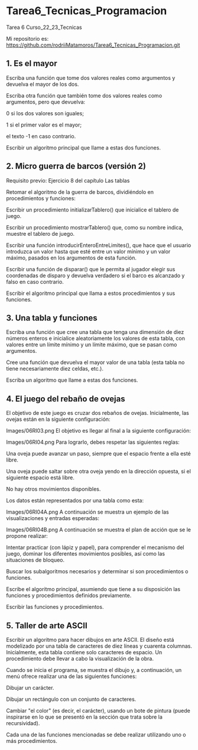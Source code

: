 # Tarea6_Tecnicas_Programacion
Tarea 6 Curso_22_23_Tecnicas

Mi repositorio es: https://github.com/rodriiMatamoros/Tarea6_Tecnicas_Programacion.git

## 1. Es el mayor
Escriba una función que tome dos valores reales como argumentos y devuelva el mayor de los dos.

Escriba otra función que también tome dos valores reales como argumentos, pero que devuelva:

0 si los dos valores son iguales;

1 si el primer valor es el mayor;

el texto -1 en caso contrario.

Escribir un algoritmo principal que llame a estas dos funciones.

## 2. Micro guerra de barcos (versión 2)
Requisito previo: Ejercicio 8 del capítulo Las tablas

Retomar el algoritmo de la guerra de barcos, dividiéndolo en procedimientos y funciones:

Escribir un procedimiento initializarTablero() que inicialice el tablero de juego.

Escribir un procedimiento mostrarTablero() que, como su nombre indica, muestre el tablero de juego.

Escribir una función introducirEnteroEntreLimites(), que hace que el usuario introduzca un valor hasta que esté entre un valor mínimo y un valor máximo, pasados en los argumentos de esta función.

Escribir una función de disparar() que le permita al jugador elegir sus coordenadas de disparo y devuelva verdadero si el barco es alcanzado y falso en caso contrario.

Escribir el algoritmo principal que llama a estos procedimientos y sus funciones. 

## 3. Una tabla y funciones
Escriba una función que cree una tabla que tenga una dimensión de diez números enteros e inicialice aleatoriamente los valores de esta tabla, con valores entre un límite mínimo y un límite máximo, que se pasan como argumentos.

Cree una función que devuelva el mayor valor de una tabla (esta tabla no tiene necesariamente diez celdas, etc.).

Escriba un algoritmo que llame a estas dos funciones.

## 4. El juego del rebaño de ovejas
El objetivo de este juego es cruzar dos rebaños de ovejas. Inicialmente, las ovejas están en la siguiente configuración:

Images/06RI03.png
El objetivo es llegar al final a la siguiente configuración:

Images/06RI04.png
Para lograrlo, debes respetar las siguientes reglas:

Una oveja puede avanzar un paso, siempre que el espacio frente a ella esté libre.

Una oveja puede saltar sobre otra oveja yendo en la dirección opuesta, si el siguiente espacio está libre.

No hay otros movimientos disponibles.

Los datos están representados por una tabla como esta:

Images/06RI04A.png
A continuación se muestra un ejemplo de las visualizaciones y entradas esperadas:

Images/06RI04B.png
A continuación se muestra el plan de acción que se le propone realizar:

Intentar practicar (con lápiz y papel), para comprender el mecanismo del juego, dominar los diferentes movimientos posibles, así como las situaciones de bloqueo.

Buscar los subalgoritmos necesarios y determinar si son procedimientos o funciones.

Escribe el algoritmo principal, asumiendo que tiene a su disposición las funciones y procedimientos definidos previamente.

Escribir las funciones y procedimientos.

## 5. Taller de arte ASCII
Escribir un algoritmo para hacer dibujos en arte ASCII. El diseño está modelizado por una tabla de caracteres de diez líneas y cuarenta columnas. Inicialmente, esta tabla contiene solo caracteres de espacio. Un procedimiento debe llevar a cabo la visualización de la obra.

Cuando se inicia el programa, se muestra el dibujo y, a continuación, un menú ofrece realizar una de las siguientes funciones:

Dibujar un carácter.

Dibujar un rectángulo con un conjunto de caracteres.

Cambiar "el color" (es decir, el carácter), usando un bote de pintura (puede inspirarse en lo que se presentó en la sección que trata sobre la recursividad).

Cada una de las funciones mencionadas se debe realizar utilizando uno o más procedimientos.
